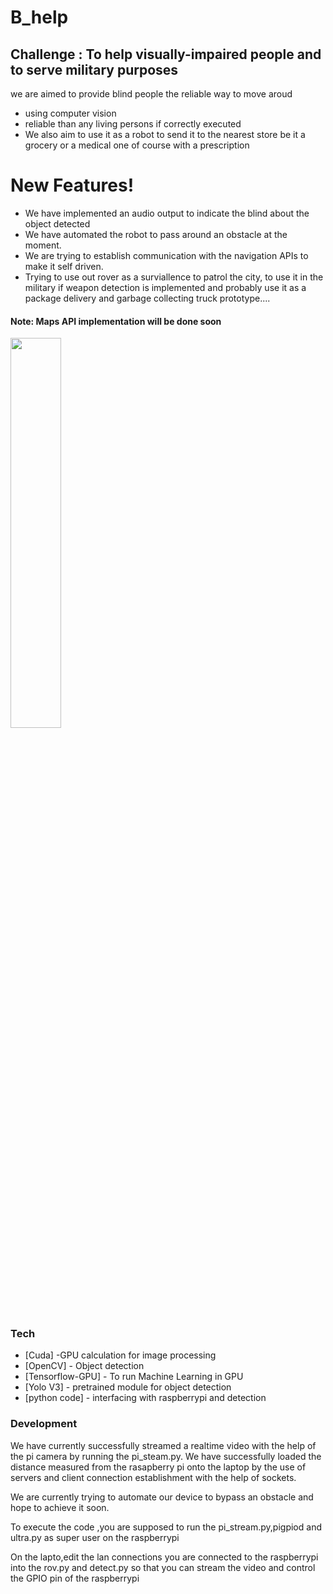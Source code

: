 # B_help
## Challenge : To help visually-impaired people and to serve military purposes


we are aimed to provide blind people the reliable way to move aroud

  - using computer vision
  - reliable than any living persons if correctly executed
  - We also aim to use it as a robot to send it to the nearest store be it a grocery or a medical   one of course with a prescription

# New Features!

  - We have implemented an audio output to indicate the blind about the object detected
  - We have automated the robot to pass around an obstacle at the moment. 
  - We are trying to establish communication with the navigation APIs to make it self driven.
  - Trying to use out rover as a surviallence to patrol the city, to use it in the military if weapon     detection is implemented and probably use it as a package delivery and garbage collecting truck prototype.... 
#### Note: Maps API implementation will be done soon

<img src="https://i.ibb.co/2ggKRjn/IMG-20190124-012650-HHT.jpg" width="40%">

### Tech


* [Cuda] -GPU calculation for image processing
* [OpenCV] - Object detection
* [Tensorflow-GPU] - To run Machine Learning in GPU
* [Yolo V3] - pretrained module for object detection
* [python code] - interfacing with raspberrypi and detection




### Development

We have currently successfully streamed a realtime video with the help of the pi camera by running the pi_steam.py. We have successfully loaded the distance measured from the rasapberry pi onto the laptop by the use of servers and client connection establishment with the help of sockets.

We are currently trying to automate our device to bypass an obstacle and hope to achieve it soon.

To execute the code ,you are supposed to run the pi_stream.py,pigpiod and ultra.py as super user on the raspberrypi

On the lapto,edit the lan connections you are connected to the raspberrypi into the rov.py and detect.py so that you can stream the video and control the GPIO pin of the raspberrypi
